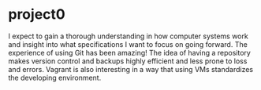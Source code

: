 # project0
I expect to gain a thorough understanding in how computer systems work and insight into what specifications I want to focus on going forward. The experience of using Git has been amazing! The idea of having a repository makes version control and backups highly efficient and less prone to loss and errors. Vagrant is also interesting in a way that using VMs standardizes the developing environment.
